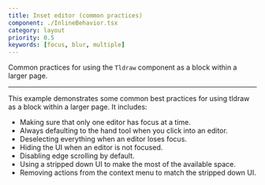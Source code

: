 ```yaml
---
title: Inset editor (common practices)
component: ./InlineBehavior.tsx
category: layout
priority: 0.5
keywords: [focus, blur, multiple]
---
```


Common practices for using the `Tldraw` component as a block within a larger page.

---

This example demonstrates some common best practices for using tldraw as a block within a larger page. It includes:

- Making sure that only one editor has focus at a time.
- Always defaulting to the hand tool when you click into an editor.
- Deselecting everything when an editor loses focus.
- Hiding the UI when an editor is not focused.
- Disabling edge scrolling by default.
- Using a stripped down UI to make the most of the available space.
- Removing actions from the context menu to match the stripped down UI.
